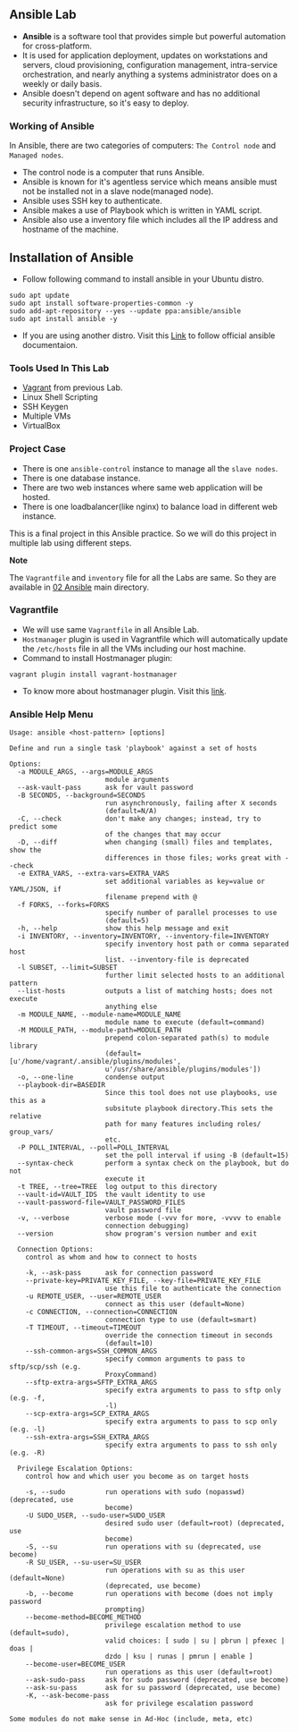 ## Ansible Lab
- <b>Ansible</b> is a software tool that provides simple but powerful automation for cross-platform.
- It is used for application deployment, updates on workstations and servers, cloud provisioning, configuration management, intra-service orchestration, and nearly anything a systems administrator does on a weekly or daily basis.
- Ansible doesn't depend on agent software and has no additional security infrastructure, so it's easy to deploy.

### Working of Ansible
In Ansible, there are two categories of computers: 
`The Control node` and `Managed nodes`.

 - The control node is a computer that runs Ansible.
 - Ansible is known for it's agentless service which means ansible must not be   installed not in a slave node(managed node).
 - Ansible uses SSH key to authenticate.
 - Ansible makes a use of Playbook which is written in YAML script.
 - Ansible also use a inventory file which includes all the IP address and hostname of the machine.



 ## Installation of Ansible
 - Follow following command to install ansible in your Ubuntu distro.
```
sudo apt update
sudo apt install software-properties-common -y
sudo add-apt-repository --yes --update ppa:ansible/ansible
sudo apt install ansible -y
 ```

 - If you are using another distro. Visit this [Link](https://docs.ansible.com/ansible/latest/installation_guide/installation_distros.html) to follow official ansible documentaion.


### Tools Used In This Lab
- [Vagrant](https://github.com/TheSpiritMan/DevOps-Practice/tree/main/01%20Vagrant) from previous Lab.
- Linux Shell Scripting
- SSH Keygen
- Multiple VMs
- VirtualBox

### Project Case
- There is one `ansible-control` instance to manage all the `slave nodes`.
- There is one database instance.
- There are two web instances where same web application will be hosted.
- There is one loadbalancer(like nginx) to balance load in different web instance.

This is a final project in this Ansible practice. So we will do this project in multiple lab using different steps.


<b>Note</b>

 The `Vagrantfile` and `inventory` file for all the Labs are same. So they are available in [02 Ansible](https://github.com/TheSpiritMan/DevOps-Practice/tree/main/02%20Ansible) main directory.

 ### Vagrantfile
- We will use same `Vagrantfile` in all Ansible Lab.
- `Hostmanager` plugin is used in Vagrantfile which will automatically update the `/etc/hosts` file in all the VMs including our host machine.
- Command to install Hostmanager plugin: 
```
vagrant plugin install vagrant-hostmanager
```
- To know more about hostmanager plugin. Visit this [link](https://www.rubydoc.info/gems/vagrant-hostmanager/1.2.3).


### Ansible Help Menu
```
Usage: ansible <host-pattern> [options]

Define and run a single task 'playbook' against a set of hosts

Options:
  -a MODULE_ARGS, --args=MODULE_ARGS
                        module arguments
  --ask-vault-pass      ask for vault password
  -B SECONDS, --background=SECONDS
                        run asynchronously, failing after X seconds
                        (default=N/A)
  -C, --check           don't make any changes; instead, try to predict some
                        of the changes that may occur
  -D, --diff            when changing (small) files and templates, show the
                        differences in those files; works great with --check
  -e EXTRA_VARS, --extra-vars=EXTRA_VARS
                        set additional variables as key=value or YAML/JSON, if
                        filename prepend with @
  -f FORKS, --forks=FORKS
                        specify number of parallel processes to use
                        (default=5)
  -h, --help            show this help message and exit
  -i INVENTORY, --inventory=INVENTORY, --inventory-file=INVENTORY
                        specify inventory host path or comma separated host
                        list. --inventory-file is deprecated
  -l SUBSET, --limit=SUBSET
                        further limit selected hosts to an additional pattern
  --list-hosts          outputs a list of matching hosts; does not execute
                        anything else
  -m MODULE_NAME, --module-name=MODULE_NAME
                        module name to execute (default=command)
  -M MODULE_PATH, --module-path=MODULE_PATH
                        prepend colon-separated path(s) to module library
                        (default=[u'/home/vagrant/.ansible/plugins/modules',
                        u'/usr/share/ansible/plugins/modules'])
  -o, --one-line        condense output
  --playbook-dir=BASEDIR
                        Since this tool does not use playbooks, use this as a
                        subsitute playbook directory.This sets the relative
                        path for many features including roles/ group_vars/
                        etc.
  -P POLL_INTERVAL, --poll=POLL_INTERVAL
                        set the poll interval if using -B (default=15)
  --syntax-check        perform a syntax check on the playbook, but do not
                        execute it
  -t TREE, --tree=TREE  log output to this directory
  --vault-id=VAULT_IDS  the vault identity to use
  --vault-password-file=VAULT_PASSWORD_FILES
                        vault password file
  -v, --verbose         verbose mode (-vvv for more, -vvvv to enable
                        connection debugging)
  --version             show program's version number and exit

  Connection Options:
    control as whom and how to connect to hosts

    -k, --ask-pass      ask for connection password
    --private-key=PRIVATE_KEY_FILE, --key-file=PRIVATE_KEY_FILE
                        use this file to authenticate the connection
    -u REMOTE_USER, --user=REMOTE_USER
                        connect as this user (default=None)
    -c CONNECTION, --connection=CONNECTION
                        connection type to use (default=smart)
    -T TIMEOUT, --timeout=TIMEOUT
                        override the connection timeout in seconds
                        (default=10)
    --ssh-common-args=SSH_COMMON_ARGS
                        specify common arguments to pass to sftp/scp/ssh (e.g.
                        ProxyCommand)
    --sftp-extra-args=SFTP_EXTRA_ARGS
                        specify extra arguments to pass to sftp only (e.g. -f,
                        -l)
    --scp-extra-args=SCP_EXTRA_ARGS
                        specify extra arguments to pass to scp only (e.g. -l)
    --ssh-extra-args=SSH_EXTRA_ARGS
                        specify extra arguments to pass to ssh only (e.g. -R)

  Privilege Escalation Options:
    control how and which user you become as on target hosts

    -s, --sudo          run operations with sudo (nopasswd) (deprecated, use
                        become)
    -U SUDO_USER, --sudo-user=SUDO_USER
                        desired sudo user (default=root) (deprecated, use
                        become)
    -S, --su            run operations with su (deprecated, use become)
    -R SU_USER, --su-user=SU_USER
                        run operations with su as this user (default=None)
                        (deprecated, use become)
    -b, --become        run operations with become (does not imply password
                        prompting)
    --become-method=BECOME_METHOD
                        privilege escalation method to use (default=sudo),
                        valid choices: [ sudo | su | pbrun | pfexec | doas |
                        dzdo | ksu | runas | pmrun | enable ]
    --become-user=BECOME_USER
                        run operations as this user (default=root)
    --ask-sudo-pass     ask for sudo password (deprecated, use become)
    --ask-su-pass       ask for su password (deprecated, use become)
    -K, --ask-become-pass
                        ask for privilege escalation password

Some modules do not make sense in Ad-Hoc (include, meta, etc)
```